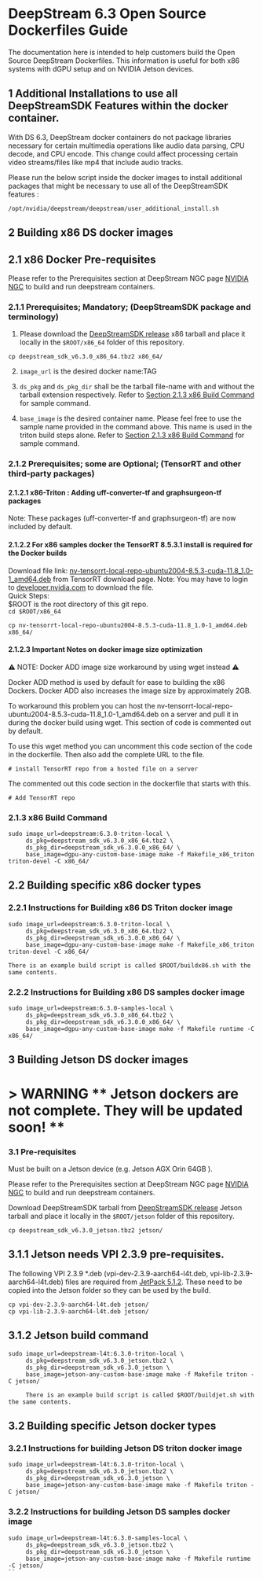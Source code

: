 # DeepStream 6.3 Open Source Dockerfiles Guide

The documentation here is intended to help customers build the Open Source DeepStream Dockerfiles.
This information is useful for both x86 systems with dGPU setup and on NVIDIA Jetson devices.

## 1 Additional Installations to use all DeepStreamSDK Features within the docker container.

With DS 6.3, DeepStream docker containers do not package libraries necessary for certain multimedia operations like audio data parsing, CPU decode, and CPU encode. This change could affect processing certain video streams/files like mp4 that include audio tracks.

Please run the below script inside the docker images to install additional packages that might be necessary to use all of the DeepStreamSDK features :

```
/opt/nvidia/deepstream/deepstream/user_additional_install.sh
```

## 2 Building x86 DS docker images

## 2.1 x86 Docker Pre-requisites

Please refer to the Prerequisites section at DeepStream NGC page [NVIDIA NGC](https://ngc.nvidia.com/catalog/containers/nvidia:deepstream) to build and run deepstream containers.


### 2.1.1 Prerequisites; Mandatory; (DeepStreamSDK package and terminology)

1) Please download the [DeepStreamSDK release](https://developer.nvidia.com/deepstream-getting-started) x86 tarball and place it locally
in the ``$ROOT/x86_64`` folder of this repository.

``cp deepstream_sdk_v6.3.0_x86_64.tbz2 x86_64/ ``

2) `image_url` is the desired docker name:TAG

3) `ds_pkg` and `ds_pkg_dir` shall be the tarball file-name with and without the
tarball extension respectively. Refer to [Section 2.1.3 x86 Build Command](#213-x86-Build-Command) for sample command.

4) `base_image` is the desired container name. Please feel free to use the sample name
provided in the command above. This name is used in the triton build steps alone.
Refer to [Section 2.1.3 x86 Build Command](#213-x86-Build-Command) for sample command.

### 2.1.2 Prerequisites; some are Optional; (TensorRT and other third-party packages)

#### 2.1.2.1  x86-Triton : Adding uff-converter-tf and graphsurgeon-tf packages 

Note: These packages (uff-converter-tf and graphsurgeon-tf) are now included by default.


#### 2.1.2.2 For x86 samples docker the TensorRT 8.5.3.1 install is required for the Docker builds

Download file link: [nv-tensorrt-local-repo-ubuntu2004-8.5.3-cuda-11.8_1.0-1_amd64.deb](https://developer.nvidia.com/downloads/compute/machine-learning/tensorrt/secure/8.5.3/local_repos/nv-tensorrt-local-repo-ubuntu2004-8.5.3-cuda-11.8_1.0-1_amd64.deb) from TensorRT download page.
Note: You may have to login to [developer.nvidia.com](https://developer.nvidia.com/) to download the file.  
Quick Steps:  
$ROOT is the root directory of this git repo.    
``cd $ROOT/x86_64``

``cp nv-tensorrt-local-repo-ubuntu2004-8.5.3-cuda-11.8_1.0-1_amd64.deb x86_64/ ``

#### 2.1.2.3 Important Notes on docker image size optimization

:warning: NOTE: Docker ADD image size workaround by using wget instead :warning:

Docker ADD method is used by default for ease to building the x86 Dockers. Docker ADD also increases the image size by approximately 2GB.

To workaround this problem you can host the nv-tensorrt-local-repo-ubuntu2004-8.5.3-cuda-11.8_1.0-1_amd64.deb on a server and pull it in during the docker build using wget. This section of code is commented out by default. 

To use this wget method you can uncomment this code section of the code in the dockerfile. Then also add the complete URL to the file.

``# install TensorRT repo from a hosted file on a server``

The commented out this code section in the dockerfile that starts with this.

``# Add TensorRT repo``


### 2.1.3 x86 Build Command

```
sudo image_url=deepstream:6.3.0-triton-local \
     ds_pkg=deepstream_sdk_v6.3.0_x86_64.tbz2 \
     ds_pkg_dir=deepstream_sdk_v6.3.0.0_x86_64/ \
     base_image=dgpu-any-custom-base-image make -f Makefile_x86_triton triton-devel -C x86_64/
```

## 2.2 Building specific x86 docker types

### 2.2.1 Instructions for Building x86 DS Triton docker image

```
sudo image_url=deepstream:6.3.0-triton-local \
     ds_pkg=deepstream_sdk_v6.3.0_x86_64.tbz2 \
     ds_pkg_dir=deepstream_sdk_v6.3.0.0_x86_64/ \
     base_image=dgpu-any-custom-base-image make -f Makefile_x86_triton triton-devel -C x86_64/

There is an example build script is called $ROOT/buildx86.sh with the same contents.
```  
### 2.2.2 Instructions for Building x86 DS samples docker image

```
sudo image_url=deepstream:6.3.0-samples-local \
     ds_pkg=deepstream_sdk_v6.3.0_x86_64.tbz2 \
     ds_pkg_dir=deepstream_sdk_v6.3.0.0_x86_64/ \
     base_image=dgpu-any-custom-base-image make -f Makefile runtime -C x86_64/
```


## 3 Building Jetson DS docker images


#  >  WARNING ** Jetson dockers are not complete. They will be updated soon! **


### 3.1 Pre-requisites

Must be built on a Jetson device (e.g. Jetson AGX Orin 64GB ).

Please refer to the Prerequisites section at DeepStream NGC page [NVIDIA NGC](https://catalog.ngc.nvidia.com/orgs/nvidia/containers/deepstream-l4t) to build and run deepstream containers.

Download DeepStreamSDK tarball from [DeepStreamSDK release](https://developer.nvidia.com/deepstream-getting-started) Jetson tarball and place it locally
in the ``$ROOT/jetson`` folder of this repository.

``cp deepstream_sdk_v6.3.0_jetson.tbz2 jetson/ ``

## 3.1.1 Jetson needs VPI 2.3.9 pre-requisites.

The following VPI 2.3.9 *.deb (vpi-dev-2.3.9-aarch64-l4t.deb, vpi-lib-2.3.9-aarch64-l4t.deb) files are required from [JetPack 5.1.2](https://developer.nvidia.com/embedded/jetpack). These need to be copied into the Jetson folder so they can be used by the build.

``cp vpi-dev-2.3.9-aarch64-l4t.deb jetson/ ``  
``cp vpi-lib-2.3.9-aarch64-l4t.deb jetson/ ``

## 3.1.2 Jetson build command

```
sudo image_url=deepstream-l4t:6.3.0-triton-local \
     ds_pkg=deepstream_sdk_v6.3.0_jetson.tbz2 \
     ds_pkg_dir=deepstream_sdk_v6.3.0_jetson \
     base_image=jetson-any-custom-base-image make -f Makefile triton -C jetson/

     There is an example build script is called $ROOT/buildjet.sh with the same contents. 
```


## 3.2 Building specific Jetson docker types

### 3.2.1 Instructions for building Jetson DS triton docker image

```
sudo image_url=deepstream-l4t:6.3.0-triton-local \
     ds_pkg=deepstream_sdk_v6.3.0_jetson.tbz2 \
     ds_pkg_dir=deepstream_sdk_v6.3.0_jetson \
     base_image=jetson-any-custom-base-image make -f Makefile triton -C jetson/
```
### 3.2.2 Instructions for building Jetson DS samples docker image

```
sudo image_url=deepstream-l4t:6.3.0-samples-local \
     ds_pkg=deepstream_sdk_v6.3.0_jetson.tbz2 \
     ds_pkg_dir=deepstream_sdk_v6.3.0_jetson \
     base_image=jetson-any-custom-base-image make -f Makefile runtime -C jetson/     
``

